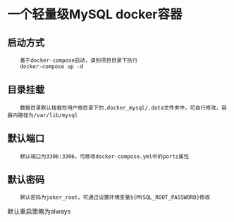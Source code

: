 # 一个轻量级MySQL docker容器

## 启动方式

```
    基于docker-compose启动，请到项目目录下执行
    docker-compose up -d
```


## 目录挂载
```
    数据目录默认挂载在用户根目录下的.docker_mysql/.data文件夹中，可自行修改，容器内路径为/var/lib/mysql
```
## 默认端口
```
    默认端口为3306:3306，可修改docker-compose.yml中的ports属性
```
## 默认密码
```
    默认密码为joker_root，可通过设置环境变量${MYSQL_ROOT_PASSWORD}修改
```

默认重启策略为always
